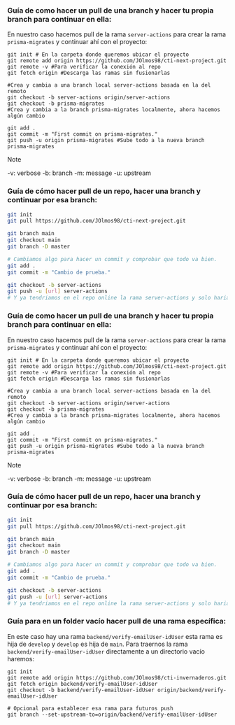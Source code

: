 ### Guía de como hacer un pull de una branch y hacer tu propia branch para continuar en ella:

En nuestro caso hacemos pull de la rama ``server-actions`` para crear la rama ``prisma-migrates`` y continuar ahí con el proyecto:

```shell
git init # En la carpeta donde queremos ubicar el proyecto
git remote add origin https://github.com/JOlmos98/cti-next-project.git
git remote -v #Para verificar la conexión al repo
git fetch origin #Descarga las ramas sin fusionarlas

#Crea y cambia a una branch local server-actions basada en la del remoto
git checkout -b server-actions origin/server-actions 
git checkout -b prisma-migrates 
#Crea y cambia a la branch prisma-migrates localmente, ahora hacemos algún cambio

git add .
git commit -m "First commit on prisma-migrates."
git push -u origin prisma-migrates #Sube todo a la nueva branch prisma-migrates
```

> [!NOTE]
> -v: verbose
> -b: branch
> -m: message
> -u: upstream
### Guía de cómo hacer pull de un repo, hacer una branch y continuar por esa branch:

```bash
git init
git pull https://github.com/JOlmos98/cti-next-project.git

git branch main
git checkout main
git branch -D master

# Cambiamos algo para hacer un commit y comprobar que todo va bien.
git add .
git commit -m "Cambio de prueba."

git checkout -b server-actions
git push -u [url] server-actions
# Y ya tendriamos en el repo online la rama server-actions y solo hariamos add, commit y push para actualizarla.
```

### Guía de como hacer un pull de una branch y hacer tu propia branch para continuar en ella:

En nuestro caso hacemos pull de la rama ``server-actions`` para crear la rama ``prisma-migrates`` y continuar ahí con el proyecto:

```shell
git init # En la carpeta donde queremos ubicar el proyecto
git remote add origin https://github.com/JOlmos98/cti-next-project.git
git remote -v #Para verificar la conexión al repo
git fetch origin #Descarga las ramas sin fusionarlas

#Crea y cambia a una branch local server-actions basada en la del remoto
git checkout -b server-actions origin/server-actions 
git checkout -b prisma-migrates 
#Crea y cambia a la branch prisma-migrates localmente, ahora hacemos algún cambio

git add .
git commit -m "First commit on prisma-migrates."
git push -u origin prisma-migrates #Sube todo a la nueva branch prisma-migrates
```

> [!NOTE]
> -v: verbose
> -b: branch
> -m: message
> -u: upstream
### Guía de cómo hacer pull de un repo, hacer una branch y continuar por esa branch:

```bash
git init
git pull https://github.com/JOlmos98/cti-next-project.git

git branch main
git checkout main
git branch -D master

# Cambiamos algo para hacer un commit y comprobar que todo va bien.
git add .
git commit -m "Cambio de prueba."

git checkout -b server-actions
git push -u [url] server-actions
# Y ya tendriamos en el repo online la rama server-actions y solo hariamos add, commit y push para actualizarla.
```

### Guía para en un folder vacío hacer pull de una rama específica:

En este caso hay una rama ``backend/verify-emailUser-idUser`` esta rama es hija de ``develop`` y ``develop`` es hija de ``main``. Para traernos la rama ``backend/verify-emailUser-idUser`` directamente a un directorio vacío haremos:

```shell
git init
git remote add origin https://github.com/JOlmos98/cti-invernaderos.git
git fetch origin backend/verify-emailUser-idUser
git checkout -b backend/verify-emailUser-idUser origin/backend/verify-emailUser-idUser

# Opcional para establecer esa rama para futuros push
git branch --set-upstream-to=origin/backend/verify-emailUser-idUser

```

